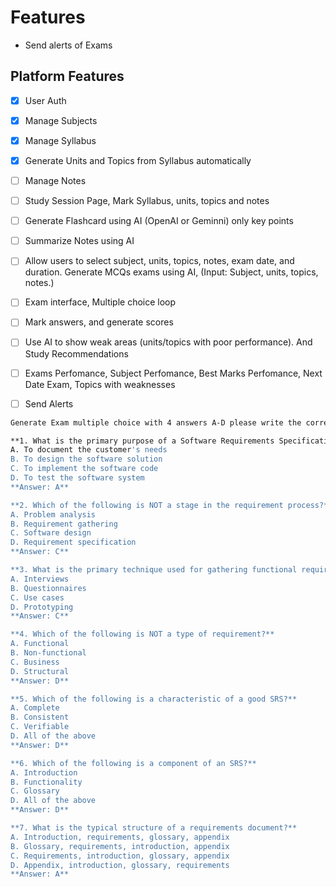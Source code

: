 # Features

- Send alerts of Exams
## Platform Features

- [x] User Auth
- [x] Manage Subjects
- [x] Manage Syllabus
- [x] Generate Units and Topics from Syllabus automatically
- [ ] Manage Notes
- [ ] Study Session Page, Mark Syllabus, units, topics and notes
- [ ] Generate Flashcard using AI (OpenAI or Geminni) only key points
- [ ] Summarize Notes using AI
- [ ] Allow users to select subject, units, topics, notes, exam date, and duration. Generate MCQs exams using AI, (Input: Subject, units, topics, notes.)
- [ ] Exam interface, Multiple choice loop
- [ ] Mark answers, and generate scores
- [ ] Use AI to show weak areas (units/topics with poor performance). And Study Recommendations
- [ ] Exams Perfomance, Subject Perfomance, Best Marks Perfomance, Next Date Exam, Topics with weaknesses
- [ ] Send Alerts


```bash
Generate Exam multiple choice with 4 answers A-D please write the correct answer also below of the following topics: Software requirements analysis and specification : 	need for SRS, requirement process, ,requirement gathering, problem analysis, types of requirements, characteristics of SRS, components ,of SRS, structure of a requirements document

**1. What is the primary purpose of a Software Requirements Specification (SRS)?**
A. To document the customer's needs
B. To design the software solution
C. To implement the software code
D. To test the software system
**Answer: A**

**2. Which of the following is NOT a stage in the requirement process?**
A. Problem analysis
B. Requirement gathering
C. Software design
D. Requirement specification
**Answer: C**

**3. What is the primary technique used for gathering functional requirements?**
A. Interviews
B. Questionnaires
C. Use cases
D. Prototyping
**Answer: C**

**4. Which of the following is NOT a type of requirement?**
A. Functional
B. Non-functional
C. Business
D. Structural
**Answer: D**

**5. Which of the following is a characteristic of a good SRS?**
A. Complete
B. Consistent
C. Verifiable
D. All of the above
**Answer: D**

**6. Which of the following is a component of an SRS?**
A. Introduction
B. Functionality
C. Glossary
D. All of the above
**Answer: D**

**7. What is the typical structure of a requirements document?**
A. Introduction, requirements, glossary, appendix
B. Glossary, requirements, introduction, appendix
C. Requirements, introduction, glossary, appendix
D. Appendix, introduction, glossary, requirements
**Answer: A**
```
